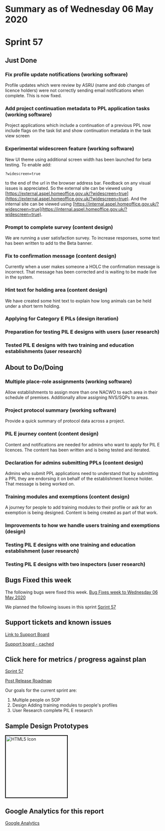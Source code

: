 # Summary as of Wednesday 06 May 2020 

# Sprint 57

## Just Done
### Fix profile update notifications (working software)
Profile updates which were review by ASRU (name and dob changes of licence holders) were not correctly sending email notifications when complete. This is now fixed.
### Add project continuation metadata to PPL application tasks (working software)
Project applications which include a continuation of a previous PPL now include flags on the task list and show continuation metadata in the task view screen
### Experimental widescreen feature (working software)
New UI theme using additional screen width has been launched for beta testing. To enable add:

`?widescreen=true` 

to the end of the url in the browser address bar. Feedback on any visual issues is appreciated.
So the external site can be viewed using [https://external.aspel.homeoffice.gov.uk/?widescreen=true](https://external.aspel.homeoffice.gov.uk/?widescreen=true).
And the internal site can be viewed using [https://internal.aspel.homeoffice.gov.uk/?widescreen=true](https://internal.aspel.homeoffice.gov.uk/?widescreen=true).


### Prompt to complete survey (content design)
We are running a user satisfaction survey. To increase responses, some text has been written to add to the Beta banner. 
### Fix to confirmation message (content design)
Currently when a user makes someone a HOLC the confirmation message is incorrect. That message has been corrected and is waiting to be made live in the system. 
### Hint text for holding area (content design)
We have created some hint text to explain how long animals can be held under a short term holding.
### Applying for Category E PILs (design iteration)
### Preparation for testing PIL E designs with users (user research)
### Tested PIL E designs with two training and education establishments (user research)

## About to Do/Doing
### Multiple place-role assignments (working software)
Allow establishments to assign more than one NACWO to each area in their schedule of premises. Additionally allow assigning NVS/SQPs to areas.
### Project protocol summary (working software)
Provide a quick summary of protocol data across a project.
### PIL E journey content (content design)
Content and notifications are needed for admins who want to apply for PIL E licences. The content has been written and is being tested and iterated.
### Declaration for admins submitting PPLs (content design)
Admins who submit PPL applications need to understand that by submitting a PPL they are endorsing it on behalf of the establishment licence holder. That message is being worked on.
### Training modules and exemptions (content design)
A journey for people to add training modules to their profile or ask for an exemption is being designed. Content is being created as part of that work. 
### Improvements to how we handle users training and exemptions (design)
### Testing PIL E designs with one training and education establishment (user research)
### Testing PIL E designs with two inspectors (user research)

## Bugs Fixed this week
The following bugs were fixed this week.
[Bug Fixes week to Wednesday 06 May 2020](graphs/bugs06052020.png)

We planned the following issues in this sprint 
[Sprint 57](graphs/sprint06052020.png)

## Support tickets and known issues
[Link to Support Board](https://collaboration.homeoffice.gov.uk/jira/secure/RapidBoard.jspa?rapidView=1717&selectedIssue=ASSB-253)

[Support board - cached](graphs/supportBoard06052020.png)

## Click here for metrics / progress against plan
[Sprint 57](graphs/progress06052020.png)

[Post Release Roadmap](graphs/roadmap06052020.png)

Our goals for the current sprint are:
1. Multiple people on SOP 
2. Design Adding training modules to people's profiles 
3. User Research complete PIL E research

## Sample Design Prototypes
<a href="graphs/proto1_06052020.png"><img src="graphs/proto1_06052020.png" alt="HTML5 Icon" width="200" style="border:2px solid black"></a>
<br>

## Google Analytics for this report
[Google Analytics](graphs/GA06052020.png)

